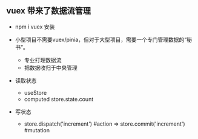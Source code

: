 ## vuex 带来了数据流管理

- npm i vuex 安装

- 小型项目不需要vuex/pinia，但对于大型项目，需要一个专门管理数据的“秘书”。
    - 专业打理数据流
    - 把数据收归于中央管理

- 读取状态
    - useStore
    - computed store.state.count

- 写状态
    - store.dispatch('increment') #action => store.commit('increment') #mutation